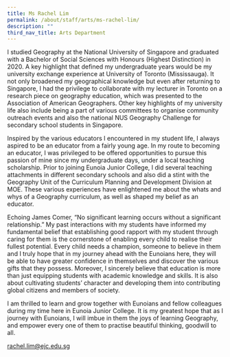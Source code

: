 ```yaml
---
title: Ms Rachel Lim
permalink: /about/staff/arts/ms-rachel-lim/
description: ""
third_nav_title: Arts Department
---
```





I studied Geography at the National University of Singapore and graduated with a Bachelor of Social Sciences with Honours (Highest Distinction) in 2020. A key highlight that defined my undergraduate years would be my university exchange experience at University of Toronto (Mississauga). It not only broadened my geographical knowledge but even after returning to Singapore, I had the privilege to collaborate with my lecturer in Toronto on a research piece on geography education, which was presented to the Association of American Geographers. Other key highlights of my university life also include being a part of various committees to organise community outreach events and also the national NUS Geography Challenge for secondary school students in Singapore.

Inspired by the various educators I encountered in my student life, I always aspired to be an educator from a fairly young age. In my route to becoming an educator, I was privileged to be offered opportunities to pursue this passion of mine since my undergraduate days, under a local teaching scholarship. Prior to joining Eunoia Junior College, I did several teaching attachments in different secondary schools and also did a stint with the Geography Unit of the Curriculum Planning and Development Division at MOE. These various experiences have enlightened me about the whats and whys of a Geography curriculum, as well as shaped my belief as an educator.

Echoing James Comer, “No significant learning occurs without a significant relationship.” My past interactions with my students have informed my fundamental belief that establishing good rapport with my student through caring for them is the cornerstone of enabling every child to realise their fullest potential. Every child needs a champion, someone to believe in them and I truly hope that in my journey ahead with the Eunoians here, they will be able to have greater confidence in themselves and discover the various gifts that they possess. Moreover, I sincerely believe that education is more than just equipping students with academic knowledge and skills. It is also about cultivating students’ character and developing them into contributing global citizens and members of society.

I am thrilled to learn and grow together with Eunoians and fellow colleagues during my time here in Eunoia Junior College. It is my greatest hope that as I journey with Eunoians, I will imbue in them the joys of learning Geography, and empower every one of them to practise beautiful thinking, goodwill to all.

[rachel.lim@ejc.edu.sg](mailto:rachel.lim@ejc.edu.sg)